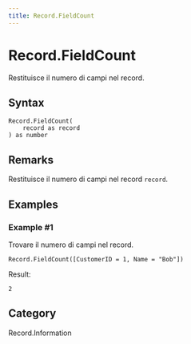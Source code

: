 ```yaml
---
title: Record.FieldCount
---
```


# Record.FieldCount


Restituisce il numero di campi nel record.


## Syntax

```powerquery
Record.FieldCount(
    record as record
) as number
```


## Remarks

Restituisce il numero di campi nel record <code>record</code>.


## Examples

### Example #1 
Trovare il numero di campi nel record.
```powerquery
Record.FieldCount([CustomerID = 1, Name = "Bob"])
```

Result: 
```powerquery
2
```




## Category
Record.Information
